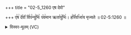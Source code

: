 +++
title = "02-5_1260 एष देवो"

+++
ए꣣ष꣢ दे꣣वो꣡ वि꣢प꣣न्यु꣢भिः꣣ प꣡व꣢मान ऋता꣣यु꣡भिः꣢। ह꣢रि꣣र्वा꣡जा꣢य मृज्यते ॥ 02-5:1260 ॥

<details><summary>विस्वर-मूलम् (VC)</summary>

एष देवो विपन्युभिः पवमान ऋतायुभिः । हरिर्वाजाय मृज्यते ॥१२६०॥
</details>